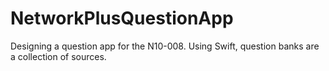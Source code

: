 # NetworkPlusQuestionApp
Designing a question app for the N10-008. Using Swift, question banks are a collection of sources.
